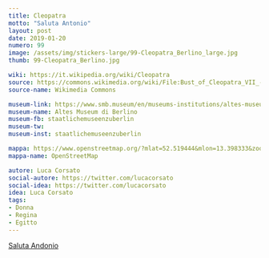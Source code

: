 ```yaml
---
title: Cleopatra
motto: "Saluta Antonio"
layout: post
date: 2019-01-20
numero: 99
image: /assets/img/stickers-large/99-Cleopatra_Berlino_large.jpg
thumb: 99-Cleopatra_Berlino.jpg

wiki: https://it.wikipedia.org/wiki/Cleopatra
source: https://commons.wikimedia.org/wiki/File:Bust_of_Cleopatra_VII_-_Altes_Museum_-_Berlin_-_Germany_2017_(2).jpg
source-name: Wikimedia Commons

museum-link: https://www.smb.museum/en/museums-institutions/altes-museum/home.html
museum-name: Altes Museum di Berlino
museum-fb: staatlichemuseenzuberlin
museum-tw:
museum-inst: staatlichemuseenzuberlin

mappa: https://www.openstreetmap.org/?mlat=52.519444&mlon=13.398333&zoom=15#map=15/52.5194/13.3983
mappa-name: OpenStreetMap

autore: Luca Corsato
social-autore: https://twitter.com/lucacorsato
social-idea: https://twitter.com/lucacorsato
idea: Luca Corsato
tags:
- Donna
- Regina
- Egitto
---
```


[Saluta Andonio](https://youtu.be/A5zUVHNs42A)
